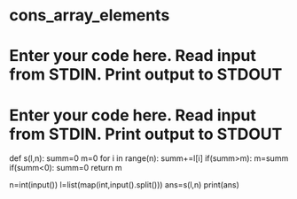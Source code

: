 # cons_array_elements
# Enter your code here. Read input from STDIN. Print output to STDOUT
# Enter your code here. Read input from STDIN. Print output to STDOUT
def s(l,n):
    summ=0
    m=0
    for i in range(n):
        summ+=l[i]
        if(summ>m):
            m=summ
        if(summ<0):
            summ=0
    return m
            

n=int(input())
l=list(map(int,input().split()))
ans=s(l,n)
print(ans)
